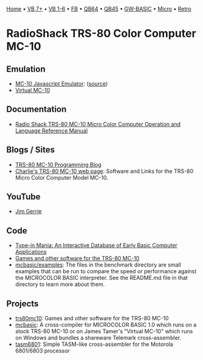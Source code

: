[Home](https://gotbasic.com) • [VB 7+](vb.md) • [VB 1-6](vb6.md) • [FB](freebasic.md) • [QB64](qb64.md) • [QB45](qb.md) • [GW-BASIC](gw-basic.md) • [Micro](micro.md) • [Retro](retro.md)

# RadioShack TRS-80 Color Computer MC-10

## Emulation

- [MC-10 Javascript Emulator](http://mc-10.com/): ([source](https://github.com/gregdionne/mc-10))
- [Virtual MC-10](https://www.zophar.net/trs80/virtual-mc-10.html)

## Documentation

- [Radio Shack TRS-80 MC-10 Micro Color Computer Operation and Language Reference Manual](https://colorcomputerarchive.com/repo/MC-10/Documents/Manuals/Hardware/MC-10%20Operation%20and%20Language%20Reference%20Manual/MC-10%20Operation%20and%20Language%20Reference%20Manual%20(Tandy).pdf)

## Blogs / Sites

- [TRS-80 MC-10 Programming Blog](http://jimgerrie.blogspot.ca/)
- [Charlie's TRS-80 MC-10 web page](https://chazbeenhad.tripod.com/): Software and Links for the TRS-80 Micro Color Computer Model MC-10.

## YouTube

- [Jim Gerrie](https://www.youtube.com/user/BenevolentChum)

## Code

- [Type-in Mania: An Interactive Database of Early Basic Computer Applications](http://faculty.cbu.ca/jgerrie/Home/Type-in-Mania.html)
- [Games and other software for the TRS-80 MC-10](https://github.com/jggames/trs80mc10)
- [mcbasic/examples](https://github.com/gregdionne/mcbasic/tree/main/examples): The files in the benchmark directory are small examples that can be run to compare the speed or performance against the MICROCOLOR BASIC interpreter. See the README.md file in that directory to learn more about them.

## Projects

- [trs80mc10](https://github.com/jggames/trs80mc10): Games and other software for the TRS-80 MC-10
- [mcbasic](https://github.com/gregdionne/mcbasic): A cross-compiler for MICROCOLOR BASIC 1.0 which runs on a stock TRS-80 MC-10 or on James Tamer's "Virtual MC-10" which runs on Windows and bundles a shareware Telemark cross-assembler.
- [tasm6801](https://github.com/gregdionne/tasm6801): Simple TASM-like cross-assembler for the Motorola 6801/6803 processor